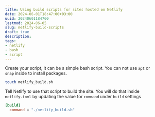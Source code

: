 ```yaml
---
title: Using build scripts for sites hosted on Netlify
date: 2024-06-01T18:47:00+03:00
uuid: 20240601184700
lastmod: 2024-06-05
slug: netlify-build-scripts
draft: true
description: 
tags: 
- netlify
- bash
- script
---
```



Create your script, it can be a simple bash script. You can not use `apt` or `snap` inside to install packages.

```bash
touch netlify_build.sh
```

Tell Netlify to use that script to build the site. You will do that inside `netlify.toml` by updating the value for `command` under `build` settings

```toml
[build]
  command = "./netlify_build.sh"
```
